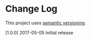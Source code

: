 # Change Log

This project uses [semantic versioning](http://semver.org/).

[1.0.0] 2017-05-05
Initial release
